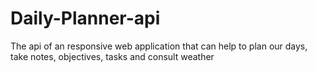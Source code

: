# Daily-Planner-api
The api of an responsive web application that can help to plan our days, take notes, objectives, tasks and consult weather
